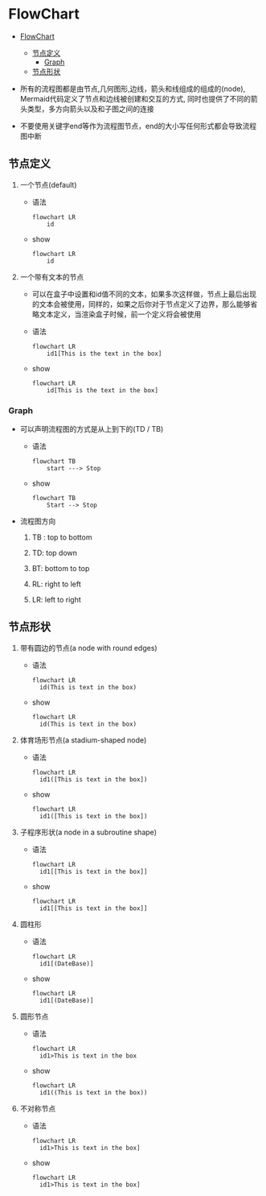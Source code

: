 # FlowChart

- [FlowChart](#flowchart)
  - [节点定义](#节点定义)
    - [Graph](#graph)
  - [节点形状](#节点形状)

- 所有的流程图都是由节点,几何图形,边线，箭头和线组成的组成的(node), Mermaid代码定义了节点和边线被创建和交互的方式, 同时也提供了不同的箭头类型，多方向箭头以及和子图之间的连接

- 不要使用关键字end等作为流程图节点，end的大小写任何形式都会导致流程图中断

## 节点定义

1. 一个节点(default)

    - 语法

        ```text
        flowchart LR
            id
        ```

    - show

        ```mermaid
        flowchart LR
            id
        ```

2. 一个带有文本的节点

    - 可以在盒子中设置和id值不同的文本，如果多次这样做，节点上最后出现的文本会被使用，同样的，如果之后你对于节点定义了边界，那么能够省略文本定义，当渲染盒子时候，前一个定义将会被使用

    - 语法

        ```text
        flowchart LR
            id1[This is the text in the box]
        ```

    - show

        ```mermaid
        flowchart LR
            id[This is the text in the box]
        ```

### Graph

- 可以声明流程图的方式是从上到下的(TD / TB)

  - 语法

    ```text
    flowchart TB
        start ---> Stop
    ```

  - show

    ```mermaid
    flowchart TB
        Start --> Stop
    ```

- 流程图方向

  1. TB : top to bottom

  2. TD: top down

  3. BT: bottom to top

  4. RL: right to left

  5. LR: left to right

## 节点形状

1. 带有圆边的节点(a node with round edges)

    - 语法

      ```text
      flowchart LR
        id(This is text in the box)
      ```

    - show

      ```mermaid
      flowchart LR
        id(This is text in the box)
      ```

2. 体育场形节点(a stadium-shaped node)

    - 语法

      ```text
      flowchart LR
        id1([This is text in the box])
      ```

    - show

      ```mermaid
      flowchart LR
        id1([This is text in the box])
      ```

3. 子程序形状(a node in a subroutine shape)

    - 语法

      ```text
      flowchart LR
        id1[[This is text in the box]]
      ```

    - show

      ```mermaid
      flowchart LR
        id1[[This is text in the box]]
      ```

4. 圆柱形

    - 语法

      ```text
      flowchart LR
        id1[(DateBase)]
      ```

    - show

      ```mermaid
      flowchart LR
        id1[(DateBase)]
      ```

5. 圆形节点

    - 语法

      ```text
      flowchart LR
        id1>This is text in the box
      ```

    - show

      ```mermaid
      flowchart LR
        id1((This is text in the box))
      ```

6. 不对称节点

    - 语法

      ```text
      flowchart LR
        id1>This is text in the box]
      ```

    - show

      ```mermaid
      flowchart LR
        id1>This is text in the box]
      ```